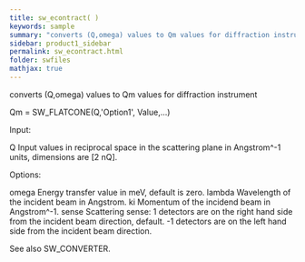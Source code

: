 ```yaml
---
title: sw_econtract( )
keywords: sample
summary: "converts (Q,omega) values to Qm values for diffraction instrument"
sidebar: product1_sidebar
permalink: sw_econtract.html
folder: swfiles
mathjax: true
---
```

  converts (Q,omega) values to Qm values for diffraction instrument
 
  Qm = SW_FLATCONE(Q,'Option1', Value,...) 
 
  Input:
 
  Q         Input values in reciprocal space in the scattering plane in
            Angstrom^-1 units, dimensions are [2 nQ].
 
  Options:
 
  omega     Energy transfer value in meV, default is zero.
  lambda    Wavelength of the incident beam in Angstrom.
  ki        Momentum of the incidend beam in Angstrom^-1.
  sense     Scattering sense:
                1       detectors are on the right hand side from the
                        incident beam direction, default.
               -1       detectors are on the left hand side from the
                        incident beam direction.
 
  See also SW_CONVERTER.
 
